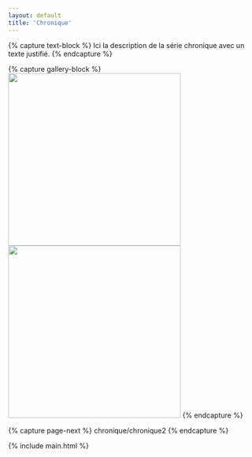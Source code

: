 ```yaml
---
layout: default
title: 'Chronique'
---
```


{% capture text-block %}
Ici la description de la série chronique avec un texte justifié.
{% endcapture %}

{% capture gallery-block %}
<img src="{{ site.github.url }}/assets/img/projects/chronique/P1013266.jpg"
    width="350" alt=""/>
<img src="{{ site.github.url }}/assets/img/projects/chronique/P1014262.jpg"
    width="350" alt=""/>
{% endcapture %}

{% capture page-next %}
chronique/chronique2
{% endcapture %}

{% include main.html %}